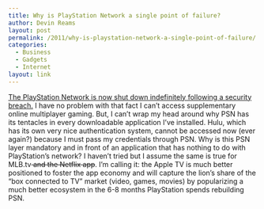 ```yaml
---
title: Why is PlayStation Network a single point of failure?
author: Devin Reams
layout: post
permalink: /2011/why-is-playstation-network-a-single-point-of-failure/
categories:
  - Business
  - Gadgets
  - Internet
layout: link
---
```

[The PlayStation Network is now shut down indefinitely following a security breach.][1] I have no problem with that fact I can&#8217;t access supplementary online multiplayer gaming. But, I can&#8217;t wrap my head around why PSN has its tentacles in every downloadable application I&#8217;ve installed. Hulu, which has its own very nice authentication system, cannot be accessed now (ever again?) because I must pass my credentials through PSN. Why is this PSN layer mandatory and in front of an application that has nothing to do with PlayStation&#8217;s network? I haven&#8217;t tried but I assume the same is true for MLB.tv<strike> and the Netflix app</strike>. I&#8217;m calling it: the Apple TV is much better positioned to foster the app economy and will capture the lion&#8217;s share of the &#8220;box connected to TV&#8221; market (video, games, movies) by popularizing a much better ecosystem in the 6-8 months PlayStation spends rebuilding PSN.

 [1]: http://blogs.wsj.com/digits/2011/04/25/22402/
